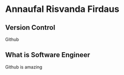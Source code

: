 # Annaufal Risvanda Firdaus

## Version Control

Github

## What is Software Engineer

Github is amazing
